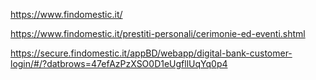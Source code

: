 https://www.findomestic.it/

https://www.findomestic.it/prestiti-personali/cerimonie-ed-eventi.shtml

https://secure.findomestic.it/appBD/webapp/digital-bank-customer-login/#/?datbrows=47efAzPzXSO0D1eUgfllUqYq0p4